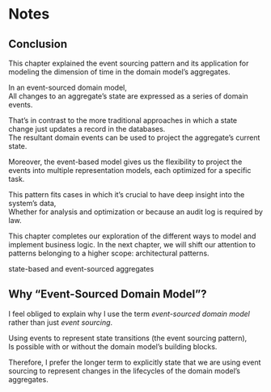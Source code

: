 # Notes

## Conclusion

This chapter explained the event sourcing pattern and its application for modeling the dimension of time in the domain model’s aggregates.

In an event-sourced domain model,  
All changes to an aggregate’s state are expressed as a series of domain events.

That’s in contrast to the more traditional approaches in which a state change just updates a record in the databases.  
The resultant domain events can be used to project the aggregate’s current state.

Moreover, the event-based model gives us the flexibility to project the events into multiple representation models, each optimized for a specific task.

This pattern fits cases in which it’s crucial to have deep insight into the system’s data,  
Whether for analysis and optimization or because an audit log is required by law.

This chapter completes our exploration of the different ways to model and implement
business logic. In the next chapter, we will shift our attention to patterns belonging to
a higher scope: architectural patterns.

state-based and event-sourced aggregates

## Why “Event-Sourced Domain Model”?

I feel obliged to explain why I use the term _event-sourced domain model_ rather than just _event sourcing_.

Using events to represent state transitions (the event sourcing pattern),  
Is possible with or without the domain model’s building blocks.

Therefore, I prefer the longer term to explicitly state that we are using event sourcing to represent changes in the lifecycles of the domain model’s aggregates.
